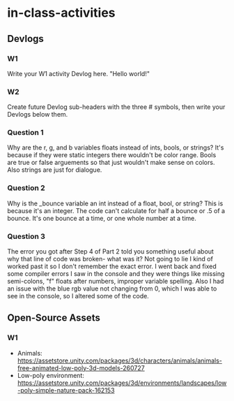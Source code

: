 # in-class-activities
## Devlogs
### W1
Write your W1 activity Devlog here.
"Hello world!"
### W2
Create future Devlog sub-headers with the three # symbols, then write your Devlogs below them.
### Question 1
Why are the r, g, and b variables floats instead of ints, bools, or strings?
It's because if they were static integers there wouldn't be color range. Bools are true or false arguements so that just wouldn't make sense on colors. Also strings are just for dialogue.
### Question 2
Why is the _bounce variable an int instead of a float, bool, or string?
This is because it's an integer. The code can't calculate for half a bounce or .5 of a bounce. It's one bounce at a time, or one whole number at a time.
### Question 3
The error you got after Step 4 of Part 2 told you something useful about why that line of code was broken- what was it?
Not going to lie I kind of worked past it so I don't remember the exact error. I went back and fixed some compiler errors I saw in the console and they were things like missing semi-colons, "f" floats after numbers, improper variable spelling. Also I had an issue with the blue rgb value not changing from  0, which I was able to see in the console, so I altered some of the code.
## Open-Source Assets
### W1
- Animals: https://assetstore.unity.com/packages/3d/characters/animals/animals-free-animated-low-poly-3d-models-260727 
- Low-poly environment: https://assetstore.unity.com/packages/3d/environments/landscapes/low-poly-simple-nature-pack-162153 